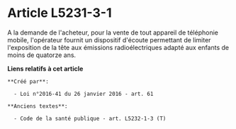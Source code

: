 # Article L5231-3-1

A la demande de l'acheteur, pour la vente de tout appareil de téléphonie mobile, l'opérateur fournit un dispositif d'écoute
permettant de limiter l'exposition de la tête aux émissions radioélectriques adapté aux enfants de moins de quatorze ans.

**Liens relatifs à cet article**

	**Créé par**:

	  - Loi n°2016-41 du 26 janvier 2016 - art. 61

	**Anciens textes**:

	  - Code de la santé publique - art. L5232-1-3 (T)
